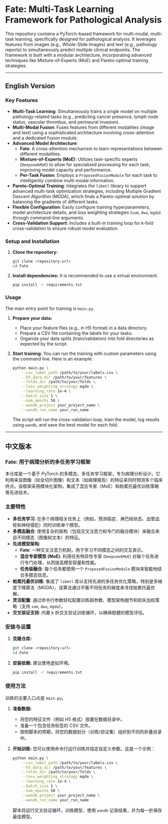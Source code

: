 # Fate: Multi-Task Learning Framework for Pathological Analysis

This repository contains a PyTorch-based framework for multi-modal, multi-task learning, specifically designed for pathological analysis. It leverages features from images (e.g., Whole-Slide Images) and text (e.g., pathology reports) to simultaneously predict multiple clinical endpoints. The framework is built with a modular architecture, incorporating advanced techniques like Mixture-of-Experts (MoE) and Pareto-optimal training strategies.

---

## English Version

### Key Features

*   **Multi-Task Learning**: Simultaneously trains a single model on multiple pathology-related tasks (e.g., predicting cancer presence, lymph node status, vascular thrombus, and perineural invasion).
*   **Multi-Modal Fusion**: Fuses features from different modalities (image and text) using a sophisticated architecture involving cross-attention and a dedicated fusion module.
*   **Advanced Model Architecture**:
    *   **Fate**: A cross-attention mechanism to learn representations between different modalities.
    *   **Mixture-of-Experts (MoE)**: Utilizes task-specific experts (`DeepseekMoE`) to allow for specialized processing for each task, improving model capacity and performance.
    *   **Per-Task Fusion**: Employs a `ProposedFusionModule` for each task to intelligently combine multi-modal information.
*   **Pareto-Optimal Training**: Integrates the `libmtl` library to support advanced multi-task optimization strategies, including Multiple Gradient Descent Algorithm (MGDA), which finds a Pareto-optimal solution by balancing the gradients of different tasks.
*   **Flexible Configuration**: Easily configure training hyperparameters, model architecture details, and loss weighting strategies (`sum`, `dwa`, `mgda`) through command-line arguments.
*   **Cross-Validation Support**: Includes a built-in training loop for k-fold cross-validation to ensure robust model evaluation.

### Setup and Installation

1.  **Clone the repository:**
    ```bash
    git clone <repository-url>
    cd Fate
    ```

2.  **Install dependencies:**
    It is recommended to use a virtual environment.
    ```bash
    pip install -r requirements.txt
    ```

### Usage

The main entry point for training is `main.py`.

1.  **Prepare your data:**
    *   Place your feature files (e.g., in H5 format) in a data directory.
    *   Prepare a CSV file containing the labels for your tasks.
    *   Organize your data splits (train/validation) into fold directories as expected by the script.

2.  **Start training:**
    You can run the training with custom parameters using the command line. Here is an example:
    ```bash
    python main.py \
        --csv_label_path /path/to/your/labels.csv \
        --h5_data_dir /path/to/your/features \
        --folds_dir /path/to/your/folds \
        --loss_weighting_strategy mgda \
        --learning_rate 1e-4 \
        --batch_size 1 \
        --num_epochs 50 \
        --wandb_project your_project_name \
        --wandb_run_name your_run_name
    ```
    The script will run the cross-validation loop, train the model, log results using `wandb`, and save the best model for each fold.

---

## 中文版本

### Fate: 用于病理分析的多任务学习框架

本仓库是一个基于 PyTorch 的多模态、多任务学习框架，专为病理分析设计。它利用来自图像（如全切片图像）和文本（如病理报告）的特征来同时预测多个临床终点。该框架采用模块化架构，集成了混合专家（MoE）和帕累托最优训练策略等先进技术。

### 主要特性

*   **多任务学习**: 在多个病理相关任务上（例如，预测癌症、淋巴结状态、血管血栓和神经侵犯）同时训练单个模型。
*   **多模态融合**: 使用复杂的架构（包括交叉注意力和专门的融合模块）来融合来自不同模态（图像和文本）的特征。
*   **先进模型架构**:
    *   **Fate**: 一种交叉注意力机制，用于学习不同模态之间的交互表示。
    *   **混合专家模型 (MoE)**: 利用任务特异性专家 (`DeepseekMoE`) 对每个任务进行专门处理，从而提高模型容量和性能。
    *   **任务级融合**: 每个任务都使用一个 `ProposedFusionModule` 模块来智能地结合多模态信息。
*   **帕累托最优训练**: 集成了 `libmtl` 库以支持先进的多任务优化策略，特别是多梯度下降算法（MGDA），该算法通过平衡不同任务的梯度来寻找帕累托最优解。
*   **灵活配置**: 通过命令行参数轻松配置训练超参数、模型架构细节和损失加权策略（支持 `sum`, `dwa`, `mgda`）。
*   **交叉验证支持**: 内置 k 折交叉验证训练循环，以确保稳健的模型评估。

### 安装与设置

1.  **克隆仓库:**
    ```bash
    git clone <repository-url>
    cd Fate
    ```

2.  **安装依赖:**
    建议使用虚拟环境。
    ```bash
    pip install -r requirements.txt
    ```

### 使用方法

训练的主要入口点是 `main.py`。

1.  **准备数据:**
    *   将您的特征文件（例如 H5 格式）放置在数据目录中。
    *   准备一个包含任务标签的 CSV 文件。
    *   按照脚本的预期，将您的数据划分（训练/验证集）组织到不同的折叠目录中。

2.  **开始训练:**
    您可以使用命令行运行训练并指定自定义参数。这是一个示例：
    ```bash
    python main.py \
        --csv_label_path /path/to/your/labels.csv \
        --h5_data_dir /path/to/your/features \
        --folds_dir /path/to/your/folds \
        --loss_weighting_strategy mgda \
        --learning_rate 1e-4 \
        --batch_size 1 \
        --num_epochs 50 \
        --wandb_project your_project_name \
        --wandb_run_name your_run_name
    ```
    脚本将运行交叉验证循环，训练模型，使用 `wandb` 记录结果，并为每一折保存最佳模型。